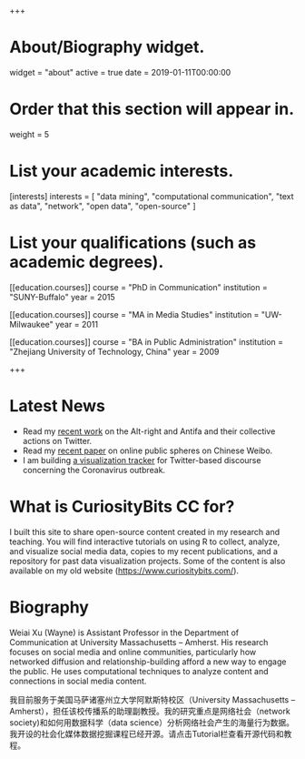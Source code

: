 +++
# About/Biography widget.
widget = "about"
active = true
date = 2019-01-11T00:00:00

# Order that this section will appear in.
weight = 5

# List your academic interests.
[interests]
  interests = [
    "data mining",
    "computational communication",
    "text as data",
    "network",
    "open data",
    "open-source"
  ]

# List your qualifications (such as academic degrees).
[[education.courses]]
  course = "PhD in Communication"
  institution = "SUNY-Buffalo"
  year = 2015

[[education.courses]]
  course = "MA in Media Studies"
  institution = "UW-Milwaukee"
  year = 2011

[[education.courses]]
  course = "BA in Public Administration"
  institution = "Zhejiang University of Technology, China"
  year = 2009
 
+++
# Latest News
* Read my [recent work](https://ijoc.org/index.php/ijoc/article/view/11978/2978) on the Alt-right and Antifa and their collective actions on Twitter.
* Read my [recent paper](https://www.sciencedirect.com/science/article/abs/pii/S0736585319307774) on online public spheres on Chinese Weibo.
* I am building [a visualization tracker](https://weiaiwayne.github.io/CoronavirusTwitter/) for Twitter-based discourse concerning the Coronavirus outbreak.

# What is CuriosityBits CC for?

I built this site to share open-source content created in my research and teaching. You will find interactive tutorials on using R to collect, analyze, and visualize social media data, copies to my recent publications, and a repository for past data visualization projects. Some of the content is also available on my old website (https://www.curiositybits.com/).

# Biography

Weiai Xu (Wayne) is Assistant Professor in the Department of Communication at University Massachusetts – Amherst. His research focuses on social media and online communities, particularly how networked diffusion and relationship-building afford a new way to engage the public. He uses computational techniques to analyze content and connections in social media content. 

我目前服务于美国马萨诸塞州立大学阿默斯特校区（University Massachusetts – Amherst），担任该校传播系的助理副教授。我的研究重点是网络社会（network society)和如何用数据科学（data science）分析网络社会产生的海量行为数据。我开设的社会化媒体数据挖掘课程已经开源。请点击Tutorial栏查看开源代码和教程。
